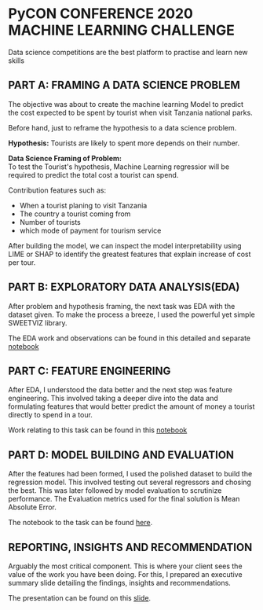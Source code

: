 # PyCON CONFERENCE 2020 MACHINE LEARNING CHALLENGE

Data science competitions are the best platform to practise and learn new skills

## PART A: FRAMING A DATA SCIENCE PROBLEM

The objective was about to create the machine learning Model to predict the cost expected to be spent by tourist when visit Tanzania national parks.

Before hand, just to reframe the hypothesis to a data science problem.

**Hypothesis:**
Tourists  are likely to spent more depends on their number.


**Data Science Framing of Problem:** <br>
To test the Tourist's hypothesis, Machine Learning regressior will be required to predict the total cost a tourist can spend.

Contribution features such as:
- When a tourist planing to visit Tanzania
- The country a tourist coming from
- Number of tourists
- which mode of payment for tourism service

After building the model, we can inspect the model interpretability using LIME or SHAP to identify the greatest features that explain increase of cost per tour.


## PART B: EXPLORATORY DATA ANALYSIS(EDA)

After problem and hypothesis framing, the next task was EDA with the dataset given. To make the process a breeze, I used the powerful yet simple SWEETVIZ library.

The EDA work and observations can be found in this detailed and separate [notebook](https://github.com/Tonyloyt/Tourism-Expenditure-in-Tanzania-Analysis/blob/main/Notebook/Tanzania%20Tourism%20Expenditure%20EDA.ipynb)


## PART C: FEATURE ENGINEERING

After EDA, I understood the data better and the next step was feature engineering. This involved taking a deeper dive into the data and formulating features that would better predict the amount of money a tourist directly to spend in a tour. 

Work relating to this task can be found in this [notebook](https://github.com/Tonyloyt/Tourism-Expenditure-in-Tanzania-Analysis/blob/main/Notebook/Tanzania%20Tourism%20Expenditure%20FEATURE%20ENG..ipynb)


## PART D: MODEL BUILDING AND EVALUATION

After the features had been formed, I used the polished dataset to build the regression model. This involved testing out several regressors and chosing the best. This was later followed by model evaluation to scrutinize performance. The Evaluation metrics used for the final solution is Mean Absolute Error.

The notebook to the task can be found [here](https://github.com/Tonyloyt/Tourism-Expenditure-in-Tanzania-Analysis/blob/main/Notebook/Tanzania%20Tourism%20Expenditure%20MODELING.ipynb).


## REPORTING, INSIGHTS AND RECOMMENDATION

Arguably the most critical component. This is where your client sees the value of the work you have been doing. For this, I prepared an executive summary slide detailing the findings, insights and recommendations.

The presentation can be found on this [slide](https://github.com/Tonyloyt/Tourism-Expenditure-in-Tanzania-Analysis/blob/main/Report/Tanzania%20Tourism%20Expenditure%20Prediction%20Challenge%202020.pdf).
